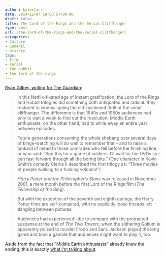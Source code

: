 ```yaml
---
author: kylestarr
date: 2014-12-07 18:03:57+00:00
draft: false
title: The Lord of the Rings and the Serial Cliffhanger
type: post
url: /the-lord-of-the-rings-and-the-serial-cliffhanger/
categories:
- Culture
- General
- History
tags:
- film
- serial
- the hobbit
- the lord of the rings
---
```


[Ryan Gilbey, writing for The Guardian](http://www.theguardian.com/film/2014/dec/06/nine-things-weve-learned-about-hobbits-rings-and-peter-jackson):

> In this Netflix-fixated age of instant gratification, the Lord of the Rings and Hobbit trilogies did something both antiquated and radical: they restored to cinema-going the old-fashioned thrill of the serial cliffhanger. The difference is that 1940s and 1950s audiences had only to wait a week to find out the resolution. Middle Earth enthusiasts, on the other hand, had to while away an entire year between episodes.
>
> Future generations consuming the whole shebang over several days of binge-watching will do well to remember that – and to raise a tankard of mead to those comrades who fell before the finishing line, or who said: “Sod this for a game of soldiers, I’ll wait for the DVDs so I can fast-forward through all the boring bits.” (One character in Kevin Smith’s comedy Clerks II described the first trilogy as: “Three movies of people walking to a fucking volcano!”)
>
> _Harry Potter and the Philosopher’s Stone_ was released in November 2001, a mere month before the first Lord of the Rings film (_The Fellowship of the Ring_).
>
> But with the exception of the seventh and eighth outings, the Harry Potter films are self-contained, with no explicitly loose threads left dangling between pictures.
>
> Audiences had experienced little to compare with the protracted suspense at the end of _The Two Towers_, when the slithering Gollum is apparently poised to murder Frodo and Sam. Jackson played the long game and took a gamble that audiences might want to play it, too.

Aside from the fact that "Middle Earth enthusiasts" already knew the ending, this is exactly [what I'm talking about](/2014/12/03/water-coolers-spoilers-and-serial/).
